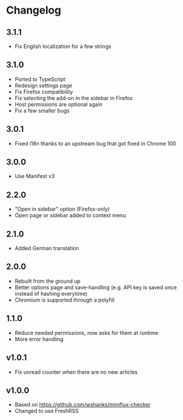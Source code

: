 # Changelog

## 3.1.1

- Fix English localization for a few strings

## 3.1.0

- Ported to TypeScript
- Redesign settings page
- Fix Firefox compatibility
- Fix selecting the add-on in the sidebar in Firefox
- Host permissions are optional again
- Fix a few smaller bugs

## 3.0.1

- Fixed i18n thanks to an upstream bug that got fixed in Chrome 100

## 3.0.0

- Use Manifest v3

## 2.2.0

- "Open in sidebar" option (Firefox-only)
- Open page or sidebar added to context menu

## 2.1.0

- Added German translation

## 2.0.0

- Rebuilt from the ground up
- Better options page and save-handling (e.g. API key is saved once instead of hashing everytime)
- Chromium is supported through a polyfill

## 1.1.0

- Reduce needed permissions, now asks for them at runtime
- More error handling

## v1.0.1

- Fix unread counter when there are no new articles

## v1.0.0

- Based on https://github.com/wshanks/miniflux-checker
- Changed to use FreshRSS
